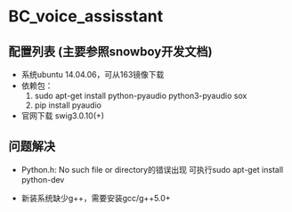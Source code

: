 # BC_voice_assisstant

## 配置列表 (主要参照snowboy开发文档)
- 系统ubuntu 14.04.06，可从163镜像下载
- 依赖包：
  1. sudo apt-get install python-pyaudio python3-pyaudio sox
  2. pip install pyaudio
- 官网下载 swig3.0.10(+)

## 问题解决
- Python.h: No such file or directory的错误出现
可执行sudo apt-get install python-dev

- 新装系统缺少g++，需要安装gcc/g++5.0+ 
